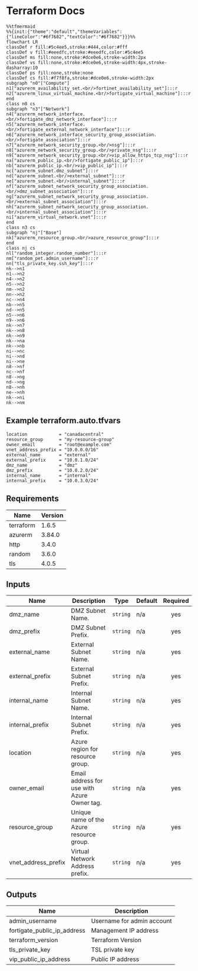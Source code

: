 # Terraform Docs

```mermaid
%%tfmermaid
%%{init:{"theme":"default","themeVariables":{"lineColor":"#6f7682","textColor":"#6f7682"}}}%%
flowchart LR
classDef r fill:#5c4ee5,stroke:#444,color:#fff
classDef v fill:#eeedfc,stroke:#eeedfc,color:#5c4ee5
classDef ms fill:none,stroke:#dce0e6,stroke-width:2px
classDef vs fill:none,stroke:#dce0e6,stroke-width:4px,stroke-dasharray:10
classDef ps fill:none,stroke:none
classDef cs fill:#f7f8fa,stroke:#dce0e6,stroke-width:2px
subgraph "n0"["Compute"]
n1["azurerm_availability_set.<br/>fortinet_availability_set"]:::r
n2["azurerm_linux_virtual_machine.<br/>fortigate_virtual_machine"]:::r
end
class n0 cs
subgraph "n3"["Network"]
n4["azurerm_network_interface.<br/>fortigate_dmz_network_interface"]:::r
n5["azurerm_network_interface.<br/>fortigate_external_network_interface"]:::r
n6["azurerm_network_interface_security_group_association.<br/>fortigate_association"]:::r
n7["azurerm_network_security_group.<br/>nsg"]:::r
n8["azurerm_network_security_group.<br/>private_nsg"]:::r
n9["azurerm_network_security_group.<br/>vip_allow_https_tcp_nsg"]:::r
na["azurerm_public_ip.<br/>fortigate_public_ip"]:::r
nb["azurerm_public_ip.<br/>vip_public_ip"]:::r
nc["azurerm_subnet.dmz_subnet"]:::r
nd["azurerm_subnet.<br/>external_subnet"]:::r
ne["azurerm_subnet.<br/>internal_subnet"]:::r
nf["azurerm_subnet_network_security_group_association.<br/>dmz_subnet_association"]:::r
ng["azurerm_subnet_network_security_group_association.<br/>external_subnet_association"]:::r
nh["azurerm_subnet_network_security_group_association.<br/>internal_subnet_association"]:::r
ni["azurerm_virtual_network.vnet"]:::r
end
class n3 cs
subgraph "nj"["Base"]
nk["azurerm_resource_group.<br/>azure_resource_group"]:::r
end
class nj cs
nl["random_integer.random_number"]:::r
nm["random_pet.admin_username"]:::r
nn["tls_private_key.ssh_key"]:::r
nk-->n1
n1-->n2
n4-->n2
n5-->n2
nm-->n2
nn-->n2
nc-->n4
nb-->n5
nd-->n5
n5-->n6
n9-->n6
nk-->n7
nk-->n8
nk-->n9
nk-->na
nk-->nb
ni-->nc
ni-->nd
ni-->ne
n8-->nf
nc-->nf
n8-->ng
nd-->ng
n8-->nh
ne-->nh
nk-->ni
nk-->nm
```

<!-- BEGIN_TF_DOCS -->
## Example terraform.auto.tfvars

```hcl
location            = "canadacentral"
resource_group      = "my-resource-group"
owner_email         = "root@example.com"
vnet_address_prefix = "10.0.0.0/16"
external_name       = "external"
external_prefix     = "10.0.1.0/24"
dmz_name            = "dmz"
dmz_prefix          = "10.0.2.0/24"
internal_name       = "internal"
internal_prefix     = "10.0.3.0/24"
```


## Requirements

| Name | Version |
|------|---------|
| terraform | 1.6.5 |
| azurerm | 3.84.0 |
| http | 3.4.0 |
| random | 3.6.0 |
| tls | 4.0.5 |

## Inputs

| Name | Description | Type | Default | Required |
|------|-------------|------|---------|:--------:|
| dmz\_name | DMZ Subnet Name. | `string` | n/a | yes |
| dmz\_prefix | DMZ Subnet Prefix. | `string` | n/a | yes |
| external\_name | External Subnet Name. | `string` | n/a | yes |
| external\_prefix | External Subnet Prefix. | `string` | n/a | yes |
| internal\_name | Internal Subnet Name. | `string` | n/a | yes |
| internal\_prefix | Internal Subnet Prefix. | `string` | n/a | yes |
| location | Azure region for resource group. | `string` | n/a | yes |
| owner\_email | Email address for use with Azure Owner tag. | `string` | n/a | yes |
| resource\_group | Unique name of the Azure resource group. | `string` | n/a | yes |
| vnet\_address\_prefix | Virtual Network Address prefix. | `string` | n/a | yes |
## Outputs

| Name | Description |
|------|-------------|
| admin\_username | Username for admin account |
| fortigate\_public\_ip\_address | Management IP address |
| terraform\_version | Terraform Version |
| tls\_private\_key | TSL private key |
| vip\_public\_ip\_address | Public IP address |

<!-- END_TF_DOCS -->
